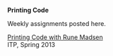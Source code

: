 <strong>Printing Code</strong>

<p>Weekly assignments posted here. <p>

<a href="http://www.runemadsen.com/printing-code-2012">Printing Code with Rune Madsen</a>
<br>ITP, Spring 2013